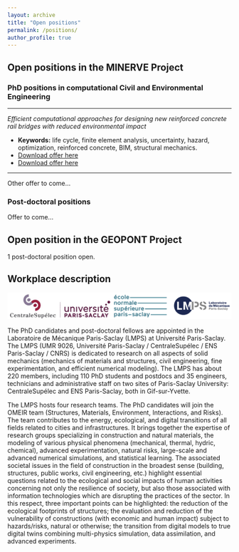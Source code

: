 ```yaml
---
layout: archive
title: "Open positions"
permalink: /positions/
author_profile: true
---
```


## Open positions in the MINERVE Project

### PhD positions in computational Civil and Environmental Engineering

---

*Efficient computational approaches for designing new reinforced concrete rail bridges with reduced environmental impact*
  * **Keywords:** life cycle, finite element analysis, uncertainty, hazard, optimization, reinforced concrete, BIM, structural mechanics.
  * <a href="http://jehelp.github.io/files/RC-bridge_eco-design_PhD.pdf" target="_blank">Download offer here</a>
  * [Download offer here](http://jehelp.github.io/files/RC-bridge_eco-design_PhD.pdf)

---

Other offer to come...


### Post-doctoral positions

Offer to come...


## Open position in the GEOPONT Project

1 post-doctoral position open.


## Workplace description

<img src="../images/logos-minerve.png" alt="" width="800"/>

The PhD candidates and post-doctoral fellows are appointed in the Laboratoire de Mécanique Paris-Saclay (LMPS) at Université Paris-Saclay. The LMPS (UMR 9026, Université Paris-Saclay / CentraleSupélec / ENS Paris-Saclay / CNRS) is dedicated to research on all aspects of solid mechanics (mechanics of materials and structures, civil engineering, fine experimentation, and efficient numerical modeling). The LMPS has about 220 members, including 110 PhD students and postdocs and 35 engineers, technicians and administrative staff on two sites of Paris-Saclay University: CentraleSupélec and ENS Paris-Saclay, both in Gif-sur-Yvette.

The LMPS hosts four research teams. The PhD candidates will join the OMEIR team (Structures, Materials, Environment, Interactions, and Risks). The team contributes to the energy, ecological, and digital transitions of all fields related to cities and infrastructures. It brings together the expertise of research groups specializing in construction and natural materials, the modeling of various physical phenomena (mechanical, thermal, hydric, chemical), advanced experimentation, natural risks, large-scale and advanced numerical simulations, and statistical learning. The associated societal issues in the field of construction in the broadest sense (building, structures, public works, civil engineering, etc.) highlight essential questions related to the ecological and social impacts of human activities concerning not only the resilience of society, but also those associated with information technologies which are disrupting the practices of the sector. In this respect, three important points can be highlighted: the reduction of the ecological footprints of structures; the evaluation and reduction of the vulnerability of constructions (with economic and human impact) subject to hazards/risks, natural or otherwise; the transition from digital models to true digital twins combining multi-physics simulation, data assimilation, and advanced experiments.
